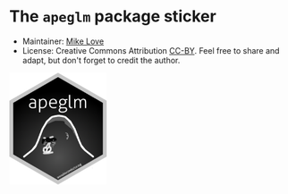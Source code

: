 # The `apeglm` package sticker

* Maintainer: [Mike Love](https://github.com/mikelove)
* License: Creative Commons Attribution
[CC-BY](https://creativecommons.org/licenses/by/2.0/). Feel free to
share and adapt, but don't forget to credit the author.

<img src=apeglm.png height="200">
